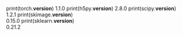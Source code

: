 print(torch.__version__) 
1.1.0
print(h5py.__version__) 
2.8.0
print(scipy.__version__)  
1.2.1
print(skimage.__version__)  
0.15.0
print(sklearn.__version__)  
0.21.2
